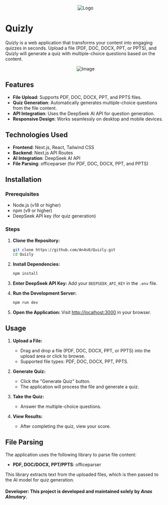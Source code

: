 <p align="center">
  <img src="https://i.imgur.com/JBwZdrb.png" alt="Logo">
</p>

# **Quizly**

Quizly is a web application that transforms your content into engaging quizzes in seconds. Upload a file (PDF, DOC, DOCX, PPT, or PPTS), and Quizly will generate a quiz with multiple-choice questions based on the content.

<p align="center">
  <img src="https://i.imgur.com/NL0lY0s.png" alt="Image">
</p>

## Features

- **File Upload**: Supports PDF, DOC, DOCX, PPT, and PPTS files.
- **Quiz Generation**: Automatically generates multiple-choice questions from the file content.
- **API Integration**: Uses the DeepSeek AI API for question generation.
- **Responsive Design**: Works seamlessly on desktop and mobile devices.

## Technologies Used

- **Frontend**: Next.js, React, Tailwind CSS
- **Backend**: Next.js API Routes
- **AI Integration**: DeepSeek AI API
- **File Parsing**: officeparser (for PDF, DOC, DOCX, PPT, and PPTS)

## Installation

### Prerequisites

- Node.js (v18 or higher)
- npm (v9 or higher)
- DeepSeek API key (for quiz generation)

### Steps

1. **Clone the Repository:**

    ```bash
    git clone https://github.com/An4s0/Quizly.git
    cd Quizly
    ```

2. **Install Dependencies:**

    ```bash
    npm install
    ```

3. **Enter DeepSeek API Key:**
   Add your `DEEPSEEK_API_KEY` in the `.env` file.

4. **Run the Development Server:**

    ```bash
    npm run dev
    ```

5. **Open the Application:**
   Visit [http://localhost:3000](http://localhost:3000) in your browser.

## Usage

1. **Upload a File:**
   - Drag and drop a file (PDF, DOC, DOCX, PPT, or PPTS) into the upload area or click to browse.
   - Supported file types: PDF, DOC, DOCX, PPT, PPTS.

2. **Generate Quiz:**
   - Click the "Generate Quiz" button.
   - The application will process the file and generate a quiz.

3. **Take the Quiz:**
   - Answer the multiple-choice questions.

4. **View Results:**
   - After completing the quiz, view your score.

## File Parsing

The application uses the following library to parse file content:

- **PDF, DOC/DOCX, PPT/PPTS**: officeparser

This library extracts text from the uploaded files, which is then passed to the AI model for quiz generation.

#### Developer: This project is developed and maintained solely by *Anas Almutary*.

